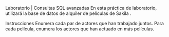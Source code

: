Laboratorio | Consultas SQL avanzadas
En esta práctica de laboratorio, utilizará la base de datos de alquiler de películas de Sakila .

Instrucciones
Enumera cada par de actores que han trabajado juntos.
Para cada película, enumera los actores que han actuado en más películas.
